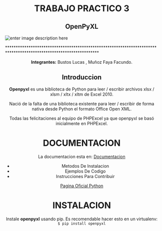 # <center>TRABAJO PRACTICO 3




## <center>OpenPyXL
![enter image description here](https://hogelog.com/wp-content/uploads/2020/04/title_openpyxl-e1589203240930-1536x399.png)

  *******************************************************************************************************************<center>**Integrantes:** Bustos Lucas , Muñoz Faya Facundo.


## <center>Introduccion

**Openpyxl** es una biblioteca de Python para leer / escribir archivos xlsx / xlsm / xltx / xltm de Excel 2010.

Nació de la falta de una biblioteca existente para leer / escribir de forma nativa desde Python el formato Office Open XML.

Todas las felicitaciones al equipo de PHPExcel ya que openpyxl se basó inicialmente en PHPExcel.


# <center>DOCUMENTACION

 

 La documentacion esta en: [Documentacion](La%20documentaci%C3%B3n%20est%C3%A1%20en)
 

 - Metodos De Instalacion
 - Ejemplos De Codigo
 - Instrucciones Para Contribuir
 
  [Pagina Oficial Python](https://www.python.org/downloads/)
# <center>INSTALACION

Instale **openpyxl** usando pip. Es recomendable hacer esto en un virtualenv: `$ pip install openpyxl`
